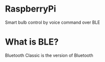 # RaspberryPi
Smart bulb control by voice command over BLE

# What is BLE?
Bluetooth Classic is the version of Bluetooth
